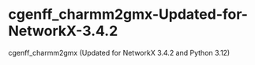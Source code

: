 # cgenff_charmm2gmx-Updated-for-NetworkX-3.4.2
cgenff_charmm2gmx (Updated for NetworkX 3.4.2 and Python 3.12)
